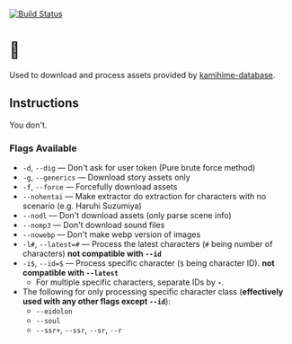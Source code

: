 [![Build Status](https://travis-ci.org/gazmull/kh-snek.svg?branch=jp-master)](https://travis-ci.org/gazmull/kh-snek)
# 🐍

Used to download and process assets provided by [kamihime-database](https://github.com/gazmull/kamihime-database).

## Instructions
You don't.

### Flags Available

- `-d`, `--dig` — Don't ask for user token (Pure brute force method)
- `-g`, `--generics` — Download story assets only
- `-f`, `--force` — Forcefully download assets
- `--nohentai` — Make extractor do extraction for characters with no scenario (e.g. Haruhi Suzumiya)
- `--nodl` — Don't download assets (only parse scene info)
- `--nomp3` — Don't download sound files
- `--nowebp` — Don't make webp version of images
- `-l#`, `--latest=#` — Process the latest characters (`#` being number of characters) **not compatible with `--id`**
- `-i$`, `--id=$` — Process specific character (`$` being character ID). **not compatible with `--latest`**
  - For multiple specific characters, separate IDs by **`-`**.
- The following for only processing specific character class (**effectively used with any other flags except `--id`**):
  - `--eidolon`
  - `--soul`
  - `--ssr+`, `--ssr`, `--sr`, `--r`
